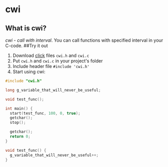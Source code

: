 # cwi
## What is cwi?
<i>cwi - call with interval</i>. You can call functions with specified interval in your C-code.
##Try it out
1. Download [click](https://github.com/hitryy/cwi) files `cwi.h` and `cwi.c`
2. Put `cwi.h` and `cwi.c` in your project's folder
3. Include header file `#include 'cwi.h'`
4. Start using cwi:
  ~~~c
  #include "cwi.h"

  long g_variable_that_will_never_be_useful;

  void test_func();

  int main() {
    start(test_func, 100, 0, true);
    getchar();
    stop();

    getchar();
    return 0;
  }

  void test_func() {
    g_variable_that_will_never_be_useful++;
  }
  ~~~
